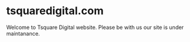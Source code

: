 # tsquaredigital.com
Welcome to Tsquare Digital website.
Please be with us our site is under maintanance.
